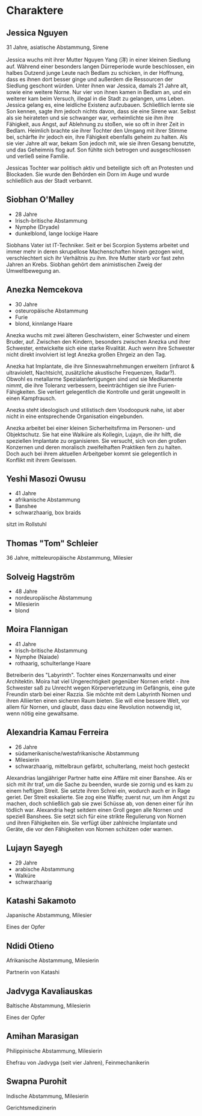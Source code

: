 # Charaktere 

## Jessica Nguyen

31 Jahre, asiatische Abstammung, Sirene

Jessica wuchs mit ihrer Mutter Nguyen Yang (洋) in einer kleinen Siedlung auf. Während
einer besonders langen Dürreperiode wurde beschlossen, ein halbes Dutzend junge Leute
nach Bedlam zu schicken, in der Hoffnung, dass es ihnen dort besser ginge und außerdem
die Ressourcen der Siedlung geschont würden. Unter ihnen war Jessica, damals 21 Jahre
alt, sowie eine weitere Norne. Nur vier von ihnen kamen in Bedlam an, und ein weiterer
kam beim Versuch, illegal in die Stadt zu gelangen, ums Leben. Jessica gelang es, eine
leidliche Existenz aufzubauen. Schließlich lernte sie Son kennen, sagte ihm jedoch
nichts davon, dass sie eine Sirene war. Selbst als sie heirateten und sie schwanger war,
verheimlichte sie ihm ihre Fähigkeit, aus Angst, auf Ablehnung zu stoßen, wie so oft in
ihrer Zeit in Bedlam. Heimlich brachte sie ihrer Tochter den Umgang mit ihrer Stimme
bei, schärfte ihr jedoch ein, ihre Fähigkeit ebenfalls geheim zu halten. Als sie vier
Jahre alt war, bekam Son jedoch mit, wie sie ihren Gesang benutzte, und das Geheimnis
flog auf. Son fühlte sich betrogen und ausgeschlossen und verließ seine Familie.

Jessicas Tochter war politisch aktiv und beteiligte sich oft an Protesten und Blockaden.
Sie wurde den Behörden ein Dorn im Auge und wurde schließlich aus der Stadt verbannt.

## Siobhan O'Malley

* 28 Jahre
* Irisch-britische Abstammung
* Nymphe (Dryade)
* dunkelblond, lange lockige Haare

Siobhans Vater ist IT-Techniker. Seit er bei Scorpion Systems arbeitet und immer mehr in
deren skrupellose Machenschaften hinein gezogen wird, verschlechtert sich ihr Verhältnis
zu ihm. Ihre Mutter starb vor fast zehn Jahren an Krebs. Siobhan gehört dem
animistischen Zweig der Umweltbewegung an.

## Anezka Nemcekova

* 30 Jahre
* osteuropäische Abstammung
* Furie
* blond, kinnlange Haare

Anezka wuchs mit zwei älteren Geschwistern, einer Schwester und einem Bruder, auf.
Zwischen den Kindern, besonders zwischen Anezka und ihrer Schwester, entwickelte sich
eine starke Rivalität. Auch wenn ihre Schwester nicht direkt involviert ist legt Anezka
großen Ehrgeiz an den Tag.

Anezka hat Implantate, die ihre Sinneswahrnehmungen erweitern (infrarot & ultraviolett,
Nachtsicht, zusätzliche akustische Frequenzen, Radar?). Obwohl es metallarme
Spezialanfertigungen sind und sie Medikamente nimmt, die ihre Toleranz verbessern,
beeinträchtigen sie ihre Furien-Fähigkeiten. Sie verliert gelegentlich die Kontrolle und
gerät ungewollt in einen Kampfrausch.

Anezka steht ideologisch und stilistisch dem Voodoopunk nahe, ist aber nicht in eine
entsprechende Organisation eingebunden.

Anezka arbeitet bei einer kleinen Sicherheitsfirma im Personen- und Objektschutz. Sie
hat eine Walküre als Kollegin, Lujayn, die ihr hilft, die speziellen Implantate zu
organisieren. Sie versucht, sich von den großen Konzernen und deren moralisch
zweifelhaften Praktiken fern zu halten. Doch auch bei ihrem aktuellen Arbeitgeber kommt
sie gelegentlich in Konflikt mit ihrem Gewissen.

## Yeshi Masozi Owusu

* 41 Jahre
* afrikanische Abstammung
* Banshee
* schwarzhaarig, box braids

sitzt im Rollstuhl

## Thomas "Tom" Schleier

36 Jahre, mitteleuropäische Abstammung, Milesier

## Solveig Hagström

* 48 Jahre
* nordeuropäische Abstammung
* Milesierin
* blond

## Moira Flannigan

* 41 Jahre
* Irisch-britische Abstammung
* Nymphe (Naiade)
* rothaarig, schulterlange Haare

Betreiberin des "Labyrinth". Tochter eines Konzernanwalts und einer Architektin. Moira hat viel Ungerechtigkeit gegenüber Nornen erlebt -
ihre Schwester saß zu Unrecht wegen Körperverletzung im Gefängnis, eine gute Freundin
starb bei einer Razzia. Sie
möchte mit dem Labyrinth Nornen und ihren Alliierten einen sicheren Raum bieten. Sie will eine bessere Welt, vor allem für Nornen, und glaubt, dass dazu eine Revolution notwendig ist, wenn nötig eine gewaltsame.

## Alexandria Kamau Ferreira

* 26 Jahre
* südamerikanische/westafrikanische Abstammung
* Milesierin
* schwarzhaarig, mittelbraun gefärbt, schulterlang, meist hoch gesteckt


Alexandrias langjähriger Partner hatte eine Affäre mit einer Banshee. Als er sich mit
ihr traf, um die Sache zu beenden, wurde sie zornig und es kam zu einem heftigen Streit.
Sie setzte ihren Schrei ein, wodurch auch er in Rage geriet. Der Streit eskalierte. Sie
zog eine Waffe; zuerst nur, um ihm Angst zu machen, doch schließlich gab sie zwei
Schüsse ab, von denen einer für ihn tödlich war. Alexandria hegt seitdem einen Groll
gegen alle Nornen und speziell Banshees. Sie setzt sich für eine strikte Regulierung von
Nornen und ihren Fähigkeiten ein. Sie verfügt über zahlreiche Implantate und
Geräte, die vor den Fähigkeiten von Nornen schützen oder warnen. 

## Lujayn Sayegh

* 29 Jahre
* arabische Abstammung
* Walküre
* schwarzhaarig

## Katashi Sakamoto

Japanische Abstammung, Milesier 

Eines der Opfer 

## Ndidi Otieno

Afrikanische Abstammung, Milesierin

Partnerin von Katashi

## Jadvyga Kavaliauskas

Baltische Abstammung, Milesierin

Eines der Opfer

## Amihan Marasigan

Philippinische Abstammung, Milesierin

Ehefrau von Jadvyga (seit vier Jahren), Feinmechanikerin

## Swapna Purohit

Indische Abstammung, Milesierin

Gerichtsmedizinerin
